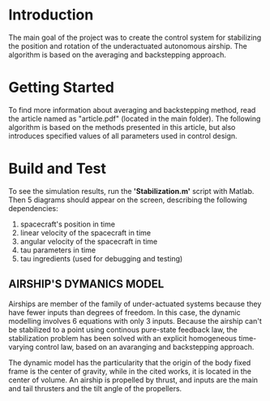 # Introduction 
The main goal of the project was to create the control system for stabilizing the position and rotation of the underactuated autonomous airship. The algorithm is based on the averaging and backstepping approach. 

# Getting Started
To find more information about averaging and backstepping method, read the article named as "article.pdf" (located in the main folder). The following algorithm is based on the methods presented in this article, but also introduces specified values of all parameters used in control design. 

# Build and Test
To see the simulation results, run the <b>'Stabilization.m'</b> script with Matlab. Then 5 diagrams should appear on the screen, describing the following dependencies: 
1. spacecraft's position in time
2. linear velocity of the spacecraft in time
3. angular velocity of the spacecraft in time
4. tau parameters in time
5. tau ingredients (used for debugging and testing)

## AIRSHIP'S DYMANICS MODEL

Airships are member of the family of under-actuated systems because they have fewer inputs than degrees of freedom. In this case, the dynamic modelling involves 6 equations with only 3 inputs. Because the airship can't be stabilized to a point using continous pure-state feedback law, the stabilization problem has been solved with an explicit homogeneous time-varying control law, based on an avaranging and backstepping approach.

The dynamic model has the particularity that the origin of the body fixed frame is the center of gravity, while in the cited works, it is located in the center of volume. An airship is propelled by thrust, and inputs are the main and tail thrusters and the tilt angle of the propellers.


